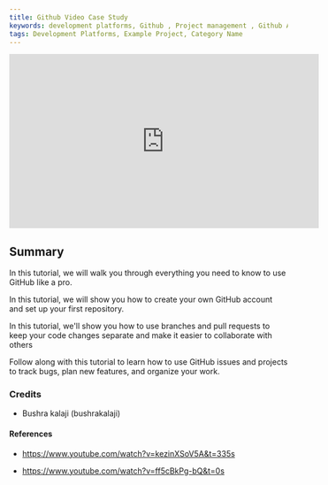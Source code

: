 ```yaml
---
title: Github Video Case Study
keywords: development platforms, Github , Project management , Github Actions
tags: Development Platforms, Example Project, Category Name
---
```


<iframe width="560" height="315" src="https://www.youtube.com/watch?v=EHIT7fhmA7o" title="YouTube video player" frameborder="0" allow="accelerometer; autoplay; clipboard-write; encrypted-media; gyroscope; picture-in-picture; web-share" allowfullscreen></iframe>

## Summary

In this tutorial, we will walk you through everything you need to know to use GitHub like a pro.

In this tutorial, we will show you how to create your own GitHub account and set up your first repository.

In this tutorial, we'll show you how to use branches and pull requests to keep your code changes separate and make it easier to collaborate with others

Follow along with this tutorial to learn how to use GitHub issues and projects to track bugs, plan new features, and organize your work.

### Credits

- Bushra kalaji (bushrakalaji)

#### References

- https://www.youtube.com/watch?v=kezinXSoV5A&t=335s

- https://www.youtube.com/watch?v=ff5cBkPg-bQ&t=0s
